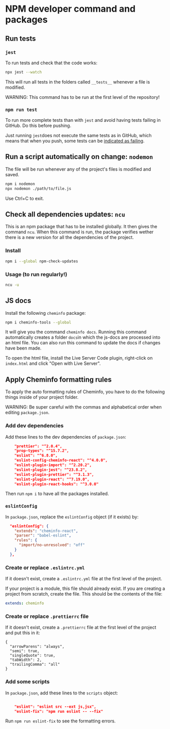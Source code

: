 # NPM developer command and packages

## Run tests
### `jest`
To run tests and check that the code works:

```bash
npx jest --watch
```
This will run all tests in the folders called `__tests__` whenever a file is modified.

WARNING: This command has to be run at the first level of the repository!

### `npm run test`

To run more complete tests than with `jest` and avoid having tests failing in GitHub. Do this before pushing.

Just running `jest`does not execute the same tests as in GitHub, which means that when you push, some tests can be [indicated as failing](../variousIT/github.md). 

## Run a script automatically on change: `nodemon`

The file will be run whenever any of the project's files is modified and saved.

```bash
npm i nodemon
npx nodemon ./path/to/file.js
```

Use Ctrl+C to exit.

## Check all dependencies updates: `ncu`

This is an npm package that has to be installed globally. It then gives the command `ncu`. When this command is run, the package verifies wether there is a new version for all the dependencies of the project.

### Install

```bash
npm i --global npm-check-updates
```

### Usage (to run regularly!)

```bash
ncu -u
```

## JS docs

Install the following `cheminfo` package:

```bash
npm i cheminfo-tools --global
```

It will give you the command `cheminfo docs`. Running this command automatically creates a folder `docs`in which the js-docs are processed into an html file. You can also run this command to update the docs if changes have been made.

To open the html file, install the Live Server Code plugin, right-click on `index.html` and click "Open with Live Server".

## Apply Cheminfo formatting rules

To apply the auto formatting rules of Cheminfo, you have to do the following things inside of your project folder.

WARNING: Be super careful with the commas and alphabetical order when editing `package.json`.

### Add dev dependencies

Add these lines to the dev dependencies of `package.json`:
```json
    "prettier": "^2.0.4",
    "prop-types": "^15.7.2",
    "eslint": "^6.8.0",
    "eslint-config-cheminfo-react": "^4.0.0",
    "eslint-plugin-import": "^2.20.2",
    "eslint-plugin-jest": "^23.8.2",
    "eslint-plugin-prettier": "^3.1.3",
    "eslint-plugin-react": "^7.19.0",
    "eslint-plugin-react-hooks": "^3.0.0"
```

Then run `npm i` to have all the packages installed.

### `eslintConfig`

In `package.json`, replace the `eslintConfig` object (if it exists) by: 

```json
  "eslintConfig": {
    "extends": "cheminfo-react",
    "parser": "babel-eslint",
    "rules": {
      "import/no-unresolved": "off"
    }
  },
```

### Create or replace `.eslintrc.yml`
If it doesn't exist, create a `.eslintrc.yml` file at the first level of the project.

If your project is a module, this file should already exist. If you are creating a project from scratch, create the file. This should be the contents of the file:
```yml
extends: cheminfo
``` 

### Create or replace `.prettierrc` file

If it doesn't exist, create a `.prettierrc` file at the first level of the project and put this in it:

```
{
  "arrowParens": "always",
  "semi": true,
  "singleQuote": true,
  "tabWidth": 2,
  "trailingComma": "all"
}
```

### Add some scripts

In `package.json`, add these lines to the `scripts` object: 

```json

    "eslint": "eslint src --ext js,jsx",
    "eslint-fix": "npm run eslint -- --fix"
```

Run `npm run eslint-fix` to see the formatting errors.
